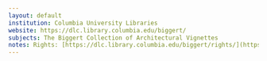 ```yaml
---
layout: default
institution: Columbia University Libraries
website: https://dlc.library.columbia.edu/biggert/
subjects: The Biggert Collection of Architectural Vignettes
notes: Rights: [https://dlc.library.columbia.edu/biggert/rights/](https://dlc.library.columbia.edu/biggert/rights/)
---
```

